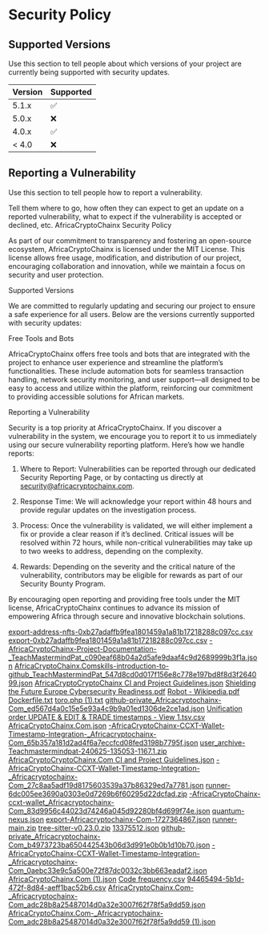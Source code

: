 # Security Policy

## Supported Versions

Use this section to tell people about which versions of your project are
currently being supported with security updates.

| Version | Supported          |
| ------- | ------------------ |
| 5.1.x   | :white_check_mark: |
| 5.0.x   | :x:                |
| 4.0.x   | :white_check_mark: |
| < 4.0   | :x:                |

## Reporting a Vulnerability

Use this section to tell people how to report a vulnerability.

Tell them where to go, how often they can expect to get an update on a
reported vulnerability, what to expect if the vulnerability is accepted or
declined, etc.
AfricaCryptoChainx Security Policy

As part of our commitment to transparency and fostering an open-source ecosystem, AfricaCryptoChainx is licensed under the MIT License. This license allows free usage, modification, and distribution of our project, encouraging collaboration and innovation, while we maintain a focus on security and user protection.

Supported Versions

We are committed to regularly updating and securing our project to ensure a safe experience for all users. Below are the versions currently supported with security updates:

Free Tools and Bots

AfricaCryptoChainx offers free tools and bots that are integrated with the project to enhance user experience and streamline the platform’s functionalities. These include automation bots for seamless transaction handling, network security monitoring, and user support—all designed to be easy to access and utilize within the platform, reinforcing our commitment to providing accessible solutions for African markets.

Reporting a Vulnerability

Security is a top priority at AfricaCryptoChainx. If you discover a vulnerability in the system, we encourage you to report it to us immediately using our secure vulnerability reporting platform. Here’s how we handle reports:

1. Where to Report: Vulnerabilities can be reported through our dedicated Security Reporting Page, or by contacting us directly at security@africacryptochainx.com.


2. Response Time: We will acknowledge your report within 48 hours and provide regular updates on the investigation process.


3. Process: Once the vulnerability is validated, we will either implement a fix or provide a clear reason if it’s declined. Critical issues will be resolved within 72 hours, while non-critical vulnerabilities may take up to two weeks to address, depending on the complexity.


4. Rewards: Depending on the severity and the critical nature of the vulnerability, contributors may be eligible for rewards as part of our Security Bounty Program.



By encouraging open reporting and providing free tools under the MIT license, AfricaCryptoChainx continues to advance its mission of empowering Africa through secure and innovative blockchain solutions.

[export-address-nfts-0xb27adaffb9fea1801459a1a81b17218288c097cc.csv](https://github.com/user-attachments/files/17334478/export-address-nfts-0xb27adaffb9fea1801459a1a81b17218288c097cc.csv)
[export-0xb27adaffb9fea1801459a1a81b17218288c097cc.csv](https://github.com/user-attachments/files/17334477/export-0xb27adaffb9fea1801459a1a81b17218288c097cc.csv)
[-AfricaCryptoChainx-Project-Documentation-_TeachMastermindPat_c090eaf68b04a2d5afe9daaf4c9d2689999b3f1a.json](https://github.com/user-attachments/files/17334476/-AfricaCryptoChainx-Project-Documentation-_TeachMastermindPat_c090eaf68b04a2d5afe9daaf4c9d2689999b3f1a.json)
[AfricaCryptoChainx.Comskills-introduction-to-github_TeachMastermindPat_547d8cd0d017f156e8c778e197bd8f8d3f264099.json](https://github.com/user-attachments/files/17334475/AfricaCryptoChainx.Comskills-introduction-to-github_TeachMastermindPat_547d8cd0d017f156e8c778e197bd8f8d3f264099.json)
[AfricaCryptoCryptoChainx CI and Project Guidelines.json](https://github.com/user-attachments/files/17334474/AfricaCryptoCryptoChainx.CI.and.Project.Guidelines.json)
[Shielding the Future Europe Cybersecurity Readiness.pdf](https://github.com/user-attachments/files/17334473/Shielding.the.Future.Europe.Cybersecurity.Readiness.pdf)
[Robot - Wikipedia.pdf](https://github.com/user-attachments/files/17334472/Robot.-.Wikipedia.pdf)
[Dockerfile.txt](https://github.com/user-attachments/files/17334469/Dockerfile.txt)
[toro.php (1).txt](https://github.com/user-attachments/files/17334468/toro.php.1.txt)
[github-private_Africacryptochainx-Com_ed567d4a0c15e5e93a4c9b9a01ed1306de2ce1ad.json](https://github.com/user-attachments/files/17334465/github-private_Africacryptochainx-Com_ed567d4a0c15e5e93a4c9b9a01ed1306de2ce1ad.json)
[Unification  order UPDATE & EDIT & TRADE timestamps - View 1.tsv.csv](https://github.com/user-attachments/files/17334464/Unification.order.UPDATE.EDIT.TRADE.timestamps.-.View.1.tsv.csv)
[AfricaCryptoChainx.Com.json](https://github.com/user-attachments/files/17334463/AfricaCryptoChainx.Com.json)
[-AfricaCryptoChainx-CCXT-Wallet-Timestamp-Integration-_Africacryptochainx-Com_65b357a181d2ad4f6a7eccfcd08fed3198b7795f.json](https://github.com/user-attachments/files/17334462/-AfricaCryptoChainx-CCXT-Wallet-Timestamp-Integration-_Africacryptochainx-Com_65b357a181d2ad4f6a7eccfcd08fed3198b7795f.json)
[user_archive-Teachmastermindpat-240625-135053-1167.1.zip](https://github.com/user-attachments/files/17334461/user_archive-Teachmastermindpat-240625-135053-1167.1.zip)
[AfricaCryptoCryptoChainx.Com CI and Project Guidelines.json](https://github.com/user-attachments/files/17334460/AfricaCryptoCryptoChainx.Com.CI.and.Project.Guidelines.json)
[-AfricaCryptoChainx-CCXT-Wallet-Timestamp-Integration-_Africacryptochainx-Com_27c8aa5adf19d8175603539a37b86329ed7a7781.json](https://github.com/user-attachments/files/17334459/-AfricaCryptoChainx-CCXT-Wallet-Timestamp-Integration-_Africacryptochainx-Com_27c8aa5adf19d8175603539a37b86329ed7a7781.json)
[runner-6dc005ee3690a0303e0d7269b6f60295d22dcfad.zip](https://github.com/user-attachments/files/17334458/runner-6dc005ee3690a0303e0d7269b6f60295d22dcfad.zip)
[-AfricaCryptoChainx-ccxt-wallet_Africacryptochainx-Com_83d9956c44023d74246a045d92280bf4d699f74e.json](https://github.com/user-attachments/files/17334457/-AfricaCryptoChainx-ccxt-wallet_Africacryptochainx-Com_83d9956c44023d74246a045d92280bf4d699f74e.json)
[quantum-nexus.json](https://github.com/user-attachments/files/17334456/quantum-nexus.json)
[export-Africacryptochainx-Com-1727364867.json](https://github.com/user-attachments/files/17334455/export-Africacryptochainx-Com-1727364867.json)
[runner-main.zip](https://github.com/user-attachments/files/17334453/runner-main.zip)
[tree-sitter-v0.23.0.zip](https://github.com/user-attachments/files/17334452/tree-sitter-v0.23.0.zip)
[13375512.json](https://github.com/user-attachments/files/17334451/13375512.json)
[github-private_Africacryptochainx-Com_b4973723ba650442543b06d3d991e0b0b1d10b70.json](https://github.com/user-attachments/files/17334450/github-private_Africacryptochainx-Com_b4973723ba650442543b06d3d991e0b0b1d10b70.json)
[-AfricaCryptoChainx-CCXT-Wallet-Timestamp-Integration-_Africacryptochainx-Com_0aebc33e9c5a500e72f87dc0032c3bb663eadaf2.json](https://github.com/user-attachments/files/17334449/-AfricaCryptoChainx-CCXT-Wallet-Timestamp-Integration-_Africacryptochainx-Com_0aebc33e9c5a500e72f87dc0032c3bb663eadaf2.json)
[AfricaCryptoChainx.Com (1).json](https://github.com/user-attachments/files/17334448/AfricaCryptoChainx.Com.1.json)
[Code frequency.csv](https://github.com/user-attachments/files/17334447/Code.frequency.csv)
[94465494-5b1d-472f-8d84-aeff1bac52b6.csv](https://github.com/user-attachments/files/17334446/94465494-5b1d-472f-8d84-aeff1bac52b6.csv)
[AfricaCryptoChainx.Com-_Africacryptochainx-Com_adc28b8a25487014d0a32e3007f62f78f5a9dd59.json](https://github.com/user-attachments/files/17334445/AfricaCryptoChainx.Com-_Africacryptochainx-Com_adc28b8a25487014d0a32e3007f62f78f5a9dd59.json)
[AfricaCryptoChainx.Com-_Africacryptochainx-Com_adc28b8a25487014d0a32e3007f62f78f5a9dd59 (1).json](https://github.com/user-attachments/files/17334444/AfricaCryptoChainx.Com-_Africacryptochainx-Com_adc28b8a25487014d0a32e3007f62f78f5a9dd59.1.json)
